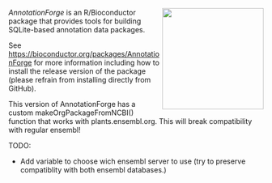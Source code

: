 [<img src="https://www.bioconductor.org/images/logo/jpg/bioconductor_logo_rgb.jpg" width="200" align="right"/>](https://bioconductor.org/)

_AnnotationForge_ is an R/Bioconductor package that provides tools for building SQLite-based annotation data packages.

See https://bioconductor.org/packages/AnnotationForge for more information including how to install the release version of the package (please refrain from installing directly from GitHub).


This version of AnnotationForge has a custom makeOrgPackageFromNCBI() function that works with plants.ensembl.org. This will break compatibility with regular ensembl!

TODO:
- Add variable to choose wich ensembl server to use (try to preserve compatiblity with both ensembl databases.)
